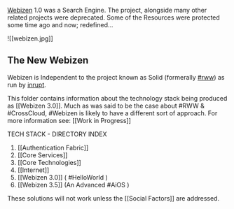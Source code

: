 [Webizen](https://github.com/linkeddata/webizen) 1.0 was a Search Engine. The project, alongside many other related projects were deprecated.  Some of the Resources were protected some time ago and now; redefined...

![[webizen.jpg]]

## The New Webizen
Webizen is Independent to the project known as Solid (formerally [#rww](https://www.w3.org/community/rww/)) as run by [inrupt](https://www.inrupt.com). 

This folder contains information about the technology stack being produced as [[Webizen 3.0]].  Much as was said to be the case about #RWW & #CrossCloud, #Webizen is likely to have a different sort of approach.  For more information see: [[Work in Progress]]

TECH STACK - DIRECTORY INDEX
1. [[Authentication Fabric]]
2. [[Core Services]]
3. [[Core Technologies]]
4. [[Internet]]
5. [[Webizen 3.0]] ( #HelloWorld )
6. [[Webizen 3.5]] (An Advanced #AiOS )

These solutions will not work unless the [[Social Factors]] are addressed.

